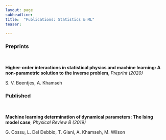 ```yaml
---
layout: page
subheadline:
title:  "Publications: Statistics & ML"
teaser: 

---
```

<h3>Preprints</h3><br />

<strong>Higher-order interactions in statistical physics and machine learning: A non-parametric solution to the inverse problem</strong>, <em>Preprint (2020)</em>

S. V. Beentjes, A. Khamseh

<h3>Published</h3><br />

<strong>Machine learning determination of dynamical parameters: The Ising model case</strong>, <em>Physical Review B (2019)</em>

G. Cossu, L. Del Debbio, T. Giani, A. Khamseh, M. Wilson

